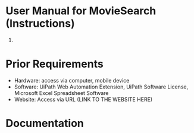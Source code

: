 # User Manual for MovieSearch (Instructions)
  1. 

# Prior Requirements
- Hardware: access via computer, mobile device
- Software: UiPath Web Automation Extension, UiPath Software License, Microsoft Excel Spreadsheet Software
- Website: Access via URL (LINK TO THE WEBSITE HERE)

# Documentation 
